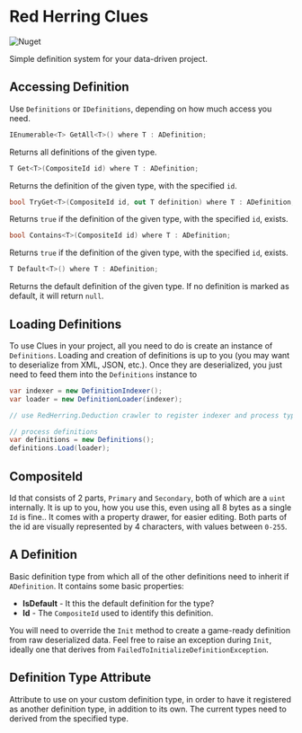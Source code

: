 # Red Herring Clues

![Nuget](https://img.shields.io/nuget/v/RedHerring.Clues)

Simple definition system for your data-driven project.

## Accessing Definition

Use `Definitions` or `IDefinitions`, depending on how much access you need.

```csharp
IEnumerable<T> GetAll<T>() where T : ADefinition;
```
Returns all definitions of the given type.

```csharp
T Get<T>(CompositeId id) where T : ADefinition;
```
Returns the definition of the given type, with the specified `id`.

```csharp
bool TryGet<T>(CompositeId id, out T definition) where T : ADefinition;
```
Returns `true` if the definition of the given type, with the specified `id`, exists.

```csharp
bool Contains<T>(CompositeId id) where T : ADefinition;
```
Returns `true` if the definition of the given type, with the specified `id`, exists.

```csharp
T Default<T>() where T : ADefinition;
```
Returns the default definition of the given type. 
If no definition is marked as default, it will return `null`.

## Loading Definitions

To use Clues in your project, all you need to do is create an instance of `Definitions`. 
Loading and creation of definitions is up to you (you may want to deserialize from XML, JSON, etc.).
Once they are deserialized, you just need to feed them into the `Definitions` instance to 

```csharp
var indexer = new DefinitionIndexer();
var loader = new DefinitionLoader(indexer);

// use RedHerring.Deduction crawler to register indexer and process types

// process definitions
var definitions = new Definitions();
definitions.Load(loader);
```

## CompositeId

Id that consists of 2 parts, `Primary` and `Secondary`, both of which are a `uint` internally. 
It is up to you, how you use this, even using all 8 bytes as a single `Id` is fine..
It comes with a property drawer, for easier editing.
Both parts of the id are visually represented by 4 characters, with values between `0-255`.

## A Definition

Basic definition type from which all of the other definitions need to inherit if `ADefinition`.
It contains some basic properties:
* **IsDefault** - It this the default definition for the type?
* **Id** - The `CompositeId` used to identify this definition.

You will need to override the `Init` method to create a game-ready definition from raw deserialized data.
Feel free to raise an exception during `Init`, ideally one that derives from `FailedToInitializeDefinitionException`.

## Definition Type Attribute

Attribute to use on your custom definition type, in order to have it registered as another definition type, in addition to its own.
The current types need to derived from the specified type.

